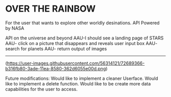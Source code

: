 # OVER THE RAINBOW

For the user that wants to explore other worldly desinations.
API Powered by NASA



API on the universe and beyond
AAU-I should see a landing page of STARS
AAU- click on a picture that disappears and reveals user input box
AAU- search for planets
AAU- return output of images
************************


(https://user-images.githubusercontent.com/56314121/72689366-b316fb80-3ade-11ea-8580-362d6055e00d.png)



Future modifications:
Would like to implement a cleaner Userface. 
Would like to implement a delete function.
Would like to be create more data capabilities for the user to access. 